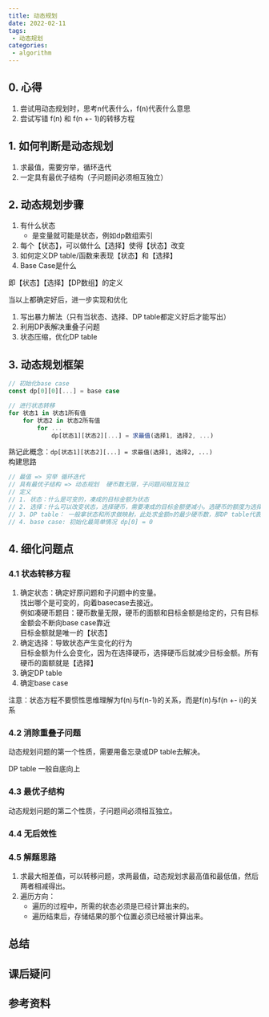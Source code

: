 ```yaml
---
title: 动态规划
date: 2022-02-11
tags:
 - 动态规划     
categories: 
 - algorithm
---
```

## 0. 心得
1. 尝试用动态规划时，思考n代表什么，f(n)代表什么意思
2. 尝试写错 f(n) 和 f(n +- 1)的转移方程

## 1. 如何判断是动态规划
1. 求最值，需要穷举，循环迭代
2. 一定具有最优子结构（子问题间必须相互独立）

## 2. 动态规划步骤
1. 有什么状态
   - 是变量就可能是状态，例如dp数组索引
2. 每个【状态】，可以做什么【选择】使得【状态】改变
3. 如何定义DP table/函数来表现【状态】和【选择】
4. Base Case是什么

即【状态】【选择】【DP数组】的定义

当以上都确定好后，进一步实现和优化
1. 写出暴力解法（只有当状态、选择、DP table都定义好后才能写出）
2. 利用DP表解决重叠子问题
3. 状态压缩，优化DP table

## 3. 动态规划框架
```javascript
// 初始化base case
const dp[0][0][...] = base case

// 进行状态转移
for 状态1 in 状态1所有值
    for 状态2 in 状态2所有值
        for ...
            dp[状态1][状态2][...] = 求最值(选择1, 选择2, ...)
```
熟记此概念：`dp[状态1][状态2][...] = 求最值(选择1, 选择2, ...)`    
构建思路
```javascript
// 最值 => 穷举 循环迭代 
// 具有最优子结构 => 动态规划  硬币数无限，子问题间相互独立
// 定义
// 1. 状态：什么是可变的，凑成的目标金额为状态
// 2. 选择：什么可以改变状态，选择硬币，需要凑成的目标金额便减小。选硬币的额度为选择。
// 3. DP table： 一般拿状态和所求做映射，此处求金额n的最少硬币数，那DP table代表金额n所需要的最少硬币数
// 4. base case: 初始化最简单情况 dp[0] = 0
```



## 4. 细化问题点
### 4.1 状态转移方程
1. 确定状态：确定好原问题和子问题中的变量。    
   找出哪个是可变的，向着basecase去接近。    
   例如凑硬币题目：硬币数量无限，硬币的面额和目标金额是给定的，只有目标金额会不断向base case靠近    
   目标金额就是唯一的【状态】
2. 确定选择：导致状态产生变化的行为    
   目标金额为什么会变化，因为在选择硬币，选择硬币后就减少目标金额。所有硬币的面额就是【选择】
3. 确定DP table 
4. 确定base case

注意：状态方程不要惯性思维理解为f(n)与f(n-1)的关系，而是f(n)与f(n +- i)的关系
   
### 4.2 消除重叠子问题
动态规划问题的第一个性质，需要用备忘录或DP table去解决。

DP table 一般自底向上

### 4.3 最优子结构
动态规划问题的第二个性质，子问题间必须相互独立。


### 4.4 无后效性


### 4.5 解题思路
1. 求最大相差值，可以转移问题，求两最值，动态规划求最高值和最低值，然后两者相减得出。
2. 遍历方向：
   - 遍历的过程中，所需的状态必须是已经计算出来的。
   - 遍历结束后，存储结果的那个位置必须已经被计算出来。

## 总结






## 课后疑问




## 参考资料


